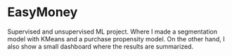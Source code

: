 # EasyMoney
Supervised and unsupervised ML project. Where I made a segmentation model with KMeans and a purchase propensity model. On the other hand, I also show a small dashboard where the results are summarized.
